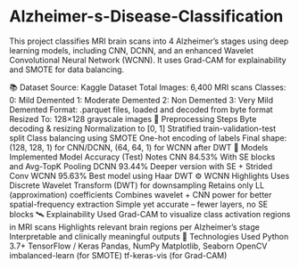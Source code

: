 # Alzheimer-s-Disease-Classification
This project classifies MRI brain scans into 4 Alzheimer’s stages using deep learning models, including CNN, DCNN, and an enhanced Wavelet Convolutional Neural Network (WCNN). It uses Grad-CAM for explainability and SMOTE for data balancing.

📚 Dataset
Source: Kaggle Dataset
Total Images: 6,400 MRI scans
Classes:
0: Mild Demented
1: Moderate Demented
2: Non Demented
3: Very Mild Demented
Format: .parquet files, loaded and decoded from byte format
Resized To: 128×128 grayscale images
🧪 Preprocessing Steps
Byte decoding & resizing
Normalization to [0, 1]
Stratified train-validation-test split
Class balancing using SMOTE
One-hot encoding of labels
Final shape: (128, 128, 1) for CNN/DCNN, (64, 64, 1) for WCNN after DWT
🧠 Models Implemented
Model	Accuracy (Test)	Notes
CNN	84.53%	With SE blocks and Avg-TopK Pooling
DCNN	93.44%	Deeper version with SE + Strided Conv
WCNN	95.63%	Best model using Haar DWT
⚙️ WCNN Highlights
Uses Discrete Wavelet Transform (DWT) for downsampling
Retains only LL (approximation) coefficients
Combines wavelet + CNN power for better spatial-frequency extraction
Simple yet accurate – fewer layers, no SE blocks
🛰️ Explainability
Used Grad-CAM to visualize class activation regions in MRI scans
Highlights relevant brain regions per Alzheimer’s stage
Interpretable and clinically meaningful outputs
🔧 Technologies Used
Python 3.7+
TensorFlow / Keras
Pandas, NumPy
Matplotlib, Seaborn
OpenCV
imbalanced-learn (for SMOTE)
tf-keras-vis (for Grad-CAM)
